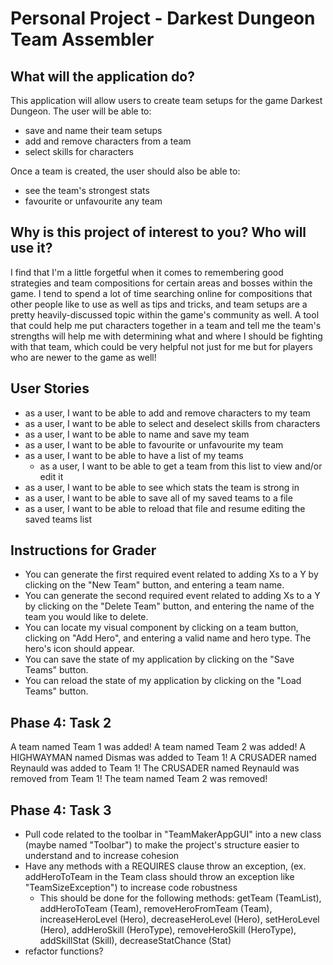 # Personal Project - Darkest Dungeon Team Assembler

## What will the application do?

This application will allow users to create 
team setups for the game Darkest Dungeon. The 
user will be able to: 
- save and name their team setups
- add and remove characters from a team
- select skills for characters

Once a team is created, the user should 
also be able to: 
- see the team's strongest stats
- favourite or unfavourite any team


## Why is this project of interest to you? Who will use it?

I find that I'm a little forgetful when it comes to remembering 
good strategies and team compositions for certain areas 
and bosses within the game. I tend to spend a lot of time searching 
online for compositions that other people like to 
use as well as tips and tricks, and team setups are a pretty 
heavily-discussed topic within the game's community as 
well. A tool that could help me put characters together in a team and
tell me the team's strengths will help me with determining what and where
I should be fighting with that team, which could be very helpful not just for me
but for players who are newer to the game as well!

## User Stories

- as a user, I want to be able to add and remove characters to my team
- as a user, I want to be able to select and deselect skills from characters
- as a user, I want to be able to name and save my team
- as a user, I want to be able to favourite or unfavourite my team
- as a user, I want to be able to have a list of my teams
  - as a user, I want to be able to get a team from this list to view 
    and/or edit it
- as a user, I want to be able to see which stats the team is strong in
- as a user, I want to be able to save all of my saved teams to a file
- as a user, I want to be able to reload that file and resume editing the saved teams list


## Instructions for Grader

- You can generate the first required event related to adding Xs to a Y by clicking on the "New Team" button,
    and entering a team name. 
- You can generate the second required event related to adding Xs to a Y by clicking on the "Delete Team" button,
    and entering the name of the team you would like to delete.
- You can locate my visual component by clicking on a team button, clicking on "Add Hero", and entering a valid name and 
    hero type. The hero's icon should appear. 
- You can save the state of my application by clicking on the "Save Teams" button.
- You can reload the state of my application by clicking on the "Load Teams" button. 

## Phase 4: Task 2

A team named Team 1 was added!
A team named Team 2 was added!
A HIGHWAYMAN named Dismas was added to Team 1!
A CRUSADER named Reynauld was added to Team 1!
The CRUSADER named Reynauld was removed from Team 1!
The team named Team 2 was removed!

## Phase 4: Task 3
- Pull code related to the toolbar in "TeamMakerAppGUI" into a new class (maybe named "Toolbar") to
  make the project's structure easier to understand and to increase cohesion
- Have any methods with a REQUIRES clause throw an exception, (ex. addHeroToTeam in the Team class should
  throw an exception like "TeamSizeException") to increase code robustness
  - This should be done for the following methods: getTeam (TeamList), addHeroToTeam (Team), 
    removeHeroFromTeam (Team), increaseHeroLevel (Hero), decreaseHeroLevel (Hero), setHeroLevel (Hero), 
    addHeroSkill (HeroType), removeHeroSkill (HeroType), addSkillStat (Skill), decreaseStatChance (Stat)
- refactor functions?